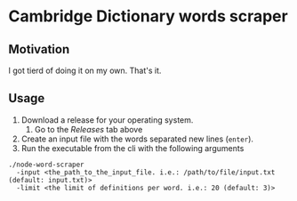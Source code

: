 # Cambridge Dictionary words scraper
## Motivation
I got tierd of doing it on my own. That's it.
## Usage
1. Download a release for your operating system.
    1. Go to the *Releases* tab above
1. Create an input file with the words separated new lines (`enter`).
1. Run the executable from the cli with the following arguments
  ```
  ./node-word-scraper 
    -input <the_path_to_the_input_file. i.e.: /path/to/file/input.txt (default: input.txt)> 
    -limit <the limit of definitions per word. i.e.: 20 (default: 3)>
  ```